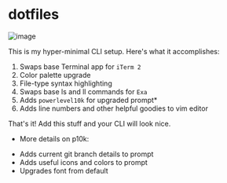 # dotfiles

![image](https://user-images.githubusercontent.com/7318997/145733886-129e2c9b-0ec5-451b-b051-8326ec7bfefa.png)

This is my hyper-minimal CLI setup. Here's what it accomplishes:
1. Swaps base Terminal app for `iTerm 2`
2. Color palette upgrade
3. File-type syntax highlighting
4. Swaps base ls and ll commands for `Exa`
5. Adds `powerlevel10k` for upgraded prompt*
6. Adds line numbers and other helpful goodies to vim editor

That's it! Add this stuff and your CLI will look nice.


* More details on p10k:
- Adds current git branch details to prompt
- Adds useful icons and colors to prompt
- Upgrades font from default
